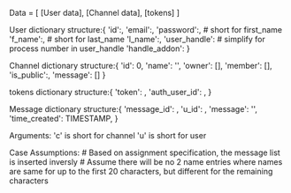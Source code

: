 Data = [ [User data], [Channel data], [tokens] ]

User dictionary structure:{
    'id':,
    'email':,
    'password':,
    # short for first_name
    'f_name':,
    # short for last_name
    'l_name':,
    'user_handle':
    #  simplify for process number in user_handle
    'handle_addon':
}

Channel dictionary structure:{
    'id': 0,
    'name': '',
    'owner': [],
    'member': [],
    'is_public':,
    'message': []
}

tokens dictionary structure:{
    'token': ,
    'auth_user_id': ,
}

Message dictionary structure:{
    'message_id': ,
    'u_id': ,
    'message': '',
    'time_created': TIMESTAMP,
}

Arguments:
    'c' is short for channel
    'u' is short for user

Case Assumptions:
    # Based on assignment specification, the message list is inserted inversly
    # Assume there will be no 2 name entries where names are same for up to the first 20 characters, but different for the remaining characters